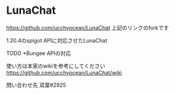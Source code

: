 # LunaChat

https://github.com/ucchyocean/LunaChat
上記のリンクのforkです

1.20.4のspigot APIに対応させたLunaChat

TODO
*Bungee APIの対応

使い方は本家のwikiを参考にしてください
https://github.com/ucchyocean/LunaChat/wiki

問い合わせ先 双葉#2925
